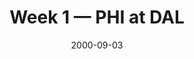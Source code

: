 ---
layout: game
title: Week 1 — PHI at DAL
season: 2000
game_id: 2000_01_PHI_DAL
week: 1
date: 2000-09-03
home_team: DAL
away_team: PHI
final_home: 
final_away: 
pbp_url: /assets/data/pbp/2000/2000_01_PHI_DAL.csv.gz
---